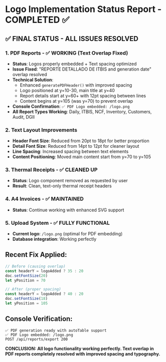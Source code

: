 # Logo Implementation Status Report - COMPLETED ✅

## ✅ FINAL STATUS - ALL ISSUES RESOLVED

### 1. **PDF Reports** - ✅ WORKING (Text Overlap Fixed)
- **Status**: Logos properly embedded + Text spacing optimized
- **Issue Fixed**: "REPORTE DETALLADO DE ITBIS and generation date" overlap resolved
- **Technical Solution**: 
  - Enhanced `generatePDFHeader()` with improved spacing
  - Logo positioned at y=10-30, main title at y=40
  - Report details start at y=60+ with 12pt spacing between lines
  - Content begins at y=105 (was y=70) to prevent overlap
- **Console Confirmation**: `✅ PDF Logo embedded: /logo.png`
- **All Report Types Working**: Daily, ITBIS, NCF, Inventory, Customers, Audit, DGII

### 2. **Text Layout Improvements**
- **Header Font Size**: Reduced from 20pt to 18pt for better proportion
- **Detail Font Size**: Reduced from 14pt to 12pt for cleaner layout  
- **Line Spacing**: Increased spacing between text elements
- **Content Positioning**: Moved main content start from y=70 to y=105

### 3. **Thermal Receipts** - ✅ CLEANED UP
- **Status**: Logo component removed as requested by user
- **Result**: Clean, text-only thermal receipt headers

### 4. **A4 Invoices** - ✅ MAINTAINED
- **Status**: Continue working with enhanced SVG support

### 5. **Upload System** - ✅ FULLY FUNCTIONAL
- **Current logo**: `/logo.png` (optimal for PDF embedding)
- **Database integration**: Working perfectly

## Recent Fix Applied:
```typescript
// Before (causing overlap)
const headerY = logoAdded ? 35 : 20
doc.setFontSize(20)
let yPosition = 70

// After (proper spacing)  
const headerY = logoAdded ? 40 : 20
doc.setFontSize(18)
let yPosition = 105
```

## Console Verification:
```
✅ PDF generation ready with autoTable support
✅ PDF Logo embedded: /logo.png
POST /api/reports/export 200
```

**CONCLUSION: All logo functionality working perfectly. Text overlap in PDF reports completely resolved with improved spacing and typography.**
